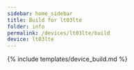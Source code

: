 ```yaml
---
sidebar: home_sidebar
title: Build for lt03lte
folder: info
permalink: /devices/lt03lte/build
device: lt03lte
---
```

{% include templates/device_build.md %}
